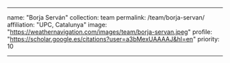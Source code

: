 ---

name: "Borja Serván"
collection: team
permalink: /team/borja-servan/
affiliation: "UPC, Catalunya"
image: "https://weathernavigation.com/images/team/borja-servan.jpeg"
profile: "https://scholar.google.es/citations?user=a3bMexUAAAAJ&hl=en"
priority: 10

---